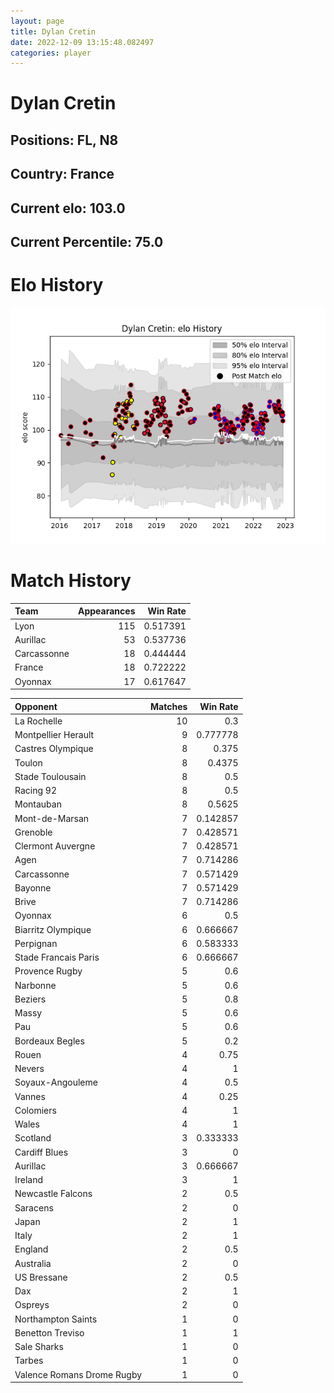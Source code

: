 ```yaml
---  
layout: page  
title: Dylan Cretin  
date: 2022-12-09 13:15:48.082497  
categories: player  
---
```

# Dylan Cretin

## Positions: FL, N8

## Country: France

## Current elo: 103.0

## Current Percentile: 75.0

# Elo History


![elo history](history_DylanCretin.png)
# Match History


| Team        |   Appearances |   Win Rate |
|:------------|--------------:|-----------:|
| Lyon        |           115 |   0.517391 |
| Aurillac    |            53 |   0.537736 |
| Carcassonne |            18 |   0.444444 |
| France      |            18 |   0.722222 |
| Oyonnax     |            17 |   0.617647 |

| Opponent                   |   Matches |   Win Rate |
|:---------------------------|----------:|-----------:|
| La Rochelle                |        10 |   0.3      |
| Montpellier Herault        |         9 |   0.777778 |
| Castres Olympique          |         8 |   0.375    |
| Toulon                     |         8 |   0.4375   |
| Stade Toulousain           |         8 |   0.5      |
| Racing 92                  |         8 |   0.5      |
| Montauban                  |         8 |   0.5625   |
| Mont-de-Marsan             |         7 |   0.142857 |
| Grenoble                   |         7 |   0.428571 |
| Clermont Auvergne          |         7 |   0.428571 |
| Agen                       |         7 |   0.714286 |
| Carcassonne                |         7 |   0.571429 |
| Bayonne                    |         7 |   0.571429 |
| Brive                      |         7 |   0.714286 |
| Oyonnax                    |         6 |   0.5      |
| Biarritz Olympique         |         6 |   0.666667 |
| Perpignan                  |         6 |   0.583333 |
| Stade Francais Paris       |         6 |   0.666667 |
| Provence Rugby             |         5 |   0.6      |
| Narbonne                   |         5 |   0.6      |
| Beziers                    |         5 |   0.8      |
| Massy                      |         5 |   0.6      |
| Pau                        |         5 |   0.6      |
| Bordeaux Begles            |         5 |   0.2      |
| Rouen                      |         4 |   0.75     |
| Nevers                     |         4 |   1        |
| Soyaux-Angouleme           |         4 |   0.5      |
| Vannes                     |         4 |   0.25     |
| Colomiers                  |         4 |   1        |
| Wales                      |         4 |   1        |
| Scotland                   |         3 |   0.333333 |
| Cardiff Blues              |         3 |   0        |
| Aurillac                   |         3 |   0.666667 |
| Ireland                    |         3 |   1        |
| Newcastle Falcons          |         2 |   0.5      |
| Saracens                   |         2 |   0        |
| Japan                      |         2 |   1        |
| Italy                      |         2 |   1        |
| England                    |         2 |   0.5      |
| Australia                  |         2 |   0        |
| US Bressane                |         2 |   0.5      |
| Dax                        |         2 |   1        |
| Ospreys                    |         2 |   0        |
| Northampton Saints         |         1 |   0        |
| Benetton Treviso           |         1 |   1        |
| Sale Sharks                |         1 |   0        |
| Tarbes                     |         1 |   0        |
| Valence Romans Drome Rugby |         1 |   0        |